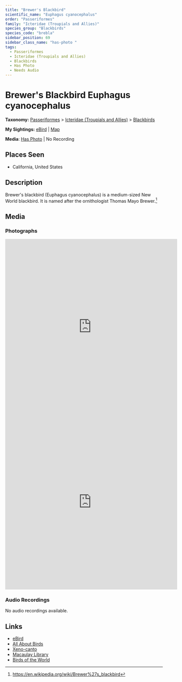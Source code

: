 ```yaml
---
title: "Brewer's Blackbird"
scientific_name: "Euphagus cyanocephalus"
order: "Passeriformes"
family: "Icteridae (Troupials and Allies)"
species_group: "Blackbirds"
species_code: "brebla"
sidebar_position: 69
sidebar_class_name: "has-photo "
tags: 
  - Passeriformes
  - Icteridae (Troupials and Allies)
  - Blackbirds
  - Has Photo
  - Needs Audio
---
```


# Brewer's Blackbird <span className='sci_name'>Euphagus cyanocephalus</span>

**Taxonomy:** [Passeriformes](/tags/passeriformes) > [Icteridae (Troupials and Allies)](/tags/icteridae-troupials-and-allies) > [Blackbirds](/tags/blackbirds)

**My Sightings:** [eBird](https://ebird.org/lifelist?r=world&time=life&spp=brebla) | [Map](/map?species_code=brebla)

**Media**: [Has Photo](https://media.ebird.org/catalog?userId=USER4436073&taxonCode=brebla&mediaType=photo&view=grid) | No Recording

## Places Seen

* California, United States

## Description
Brewer's blackbird (Euphagus cyanocephalus) is a medium-sized New World blackbird. It is named after the ornithologist Thomas Mayo Brewer.[^1]

[^1]: https://en.wikipedia.org/wiki/Brewer%27s_blackbird

## Media
### Photographs
<iframe src="https://macaulaylibrary.org/asset/614231410/embed" width="550" height="560" frameborder="0" allowfullscreen></iframe>
<iframe src="https://macaulaylibrary.org/asset/627869509/embed" width="550" height="560" frameborder="0" allowfullscreen></iframe>

### Audio Recordings
No audio recordings available.

## Links
* [eBird](https://ebird.org/species/brebla) 
* [All About Birds](https://www.allaboutbirds.org/guide/brebla) 
* [Xeno-canto](https://www.xeno-canto.org/species/euphagus-cyanocephalus) 
* [Macaulay Library](https://search.macaulaylibrary.org/catalog?taxonCode=brebla&sort=rating_rank_desc)
* [Birds of the World](https://birdsoftheworld.org/bow/species/brebla)
